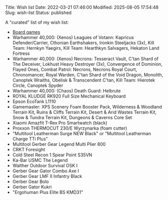 Title: Wish list
Date: 2022-03-21 07:46:00
Modified: 2025-08-05 17:54:48
Slug: wish-list
Status: published

A "curated" list of my wish list:

-   [Board games](https://planszeo.pl/lista-zakupow?username=fgorczynski)
-   Warhammer 40,000: (Xenos) Leagues of Votann: Kapricus Defender/Carrier, Cthonian Earthshakers, Ironkin Steeljacks (3x), Kill Team: Hernkyn Yaegirs, Kill Team: Hearthkyn Salvagers, Hekaton Land Fortress
-   Warhammer 40,000: (Xenos) Necrons: Tesseract Vault, C'tan Shard of The Deceiver, Lokhust Heavy Destroyer (3x), Convergence of Dominion, Flayed Ones, Combat Patrol: Necrons, Necrons Royal Court, Chronomancer, Royal Warden, C'tan Shard of the Void Dragon, Monolith, Canoptek Wraiths, Obelisk & Transcendent C'tan, Kill Team: Hierotek Circle, Canoptek Spyder
-   Warhammer 40,000: (Chaos) Death Guard: Helbrute
-   ROYAL KLUDGE RK920 Full Size Mechanical Keyboard
-   Epson EcoTank L1110
-   Gamemaster: XPS Scenery Foam Booster Pack, Wilderness & Woodland Terrain Kit, Ruins & Cliffs Terrain Kit, Desert & Arid Wastes Terrain Kit, Snow & Tundra Terrain Kit, Dungeons & Caverns Core Set
-   Xiaomi Amazfit T-Rex Pro Smartwatch (black)
-   Proxxon THERMOCUT 230/E Wyrzynarka (foam cutter)
-   "Multitool Leatherman Surge NEW Black" or "Multitool Leatherman Charge TTi Plus"
-   Multitool Gerber Gear Legend Multi Plier 800
-   CRKT Foresight
-   Cold Steel Recon 1 Spear Point S35VN
-   Ka-Bar USMC The Legend
-   Walther Outdoor Survival OSK I
-   Gerber Gear Gator Combo Axe I
-   Gerber Gear LMF II Infantry Black
-   Gerber Gear Bolo
-   Gerber Gator Kukri
-   "Ergohuman Plus Elite BS KMD31"
